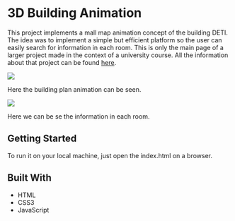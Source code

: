 # 3D Building Animation

This project implements a mall map animation concept of the building DETI. 
The idea was to implement a simple but efficient platform so the user can easily search for information in each room.
This is only the main page of a larger project made in the context of a university course.
All the information about that project can be found <a href="http://xcoa.av.it.pt/~pei2017-2018_g03/index.html">here</a>.

![](https://i.imgur.com/9lZ03GW.gif)

Here the building plan animation can be seen.

![](https://i.imgur.com/6Y1UnYp.gif)

Here we can be se the information in each room.

## Getting Started

To run it on your local machine, just open the index.html on a browser. 

## Built With

* HTML 
* CSS3 
* JavaScript 
